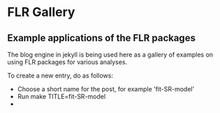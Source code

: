 # FLR Gallery

## Example applications of the FLR packages

The blog engine in jekyll is being used here as a gallery of examples on using FLR packages for various analyses.

To create a new entry, do as follows:

- Choose a short name for the post, for example 'fit-SR-model'
- Run
  make TITLE=fit-SR-model
-
